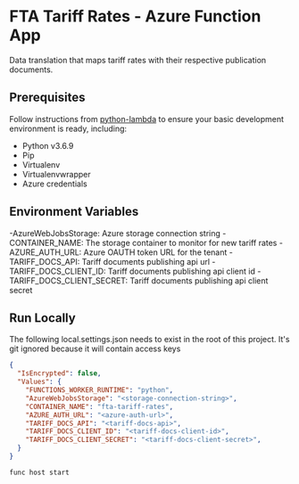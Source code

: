 # FTA Tariff Rates - Azure Function App

Data translation that maps tariff rates with their respective publication documents.

## Prerequisites

Follow instructions from [python-lambda](https://github.com/nficano/python-lambda) to ensure your basic development environment is ready,
including:

* Python v3.6.9
* Pip
* Virtualenv
* Virtualenvwrapper
* Azure credentials

## Environment Variables

-AzureWebJobsStorage: Azure storage connection string
-CONTAINER_NAME: The storage container to monitor for new tariff rates
-AZURE_AUTH_URL: Azure OAUTH token URL for the tenant
-TARIFF_DOCS_API: Tariff documents publishing api url
-TARIFF_DOCS_CLIENT_ID: Tariff documents publishing api client id
-TARIFF_DOCS_CLIENT_SECRET: Tariff documents publishing api client secret

## Run Locally

The following local.settings.json needs to exist in the root of this project.
It's git ignored because it will contain access keys

```json
{
  "IsEncrypted": false,
  "Values": {
    "FUNCTIONS_WORKER_RUNTIME": "python",
    "AzureWebJobsStorage": "<storage-connection-string>",
    "CONTAINER_NAME": "fta-tariff-rates",
    "AZURE_AUTH_URL": "<azure-auth-url>",
    "TARIFF_DOCS_API": "<tariff-docs-api>",
    "TARIFF_DOCS_CLIENT_ID": "<tariff-docs-client-id>",
    "TARIFF_DOCS_CLIENT_SECRET": "<tariff-docs-client-secret>",
  }
}

```

  `func host start`
